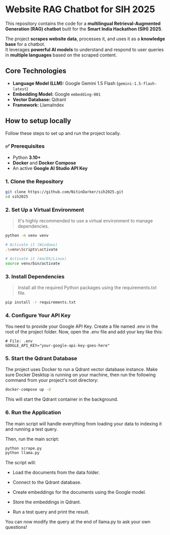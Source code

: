 # Website RAG Chatbot for SIH 2025

This repository contains the code for a **multilingual Retrieval-Augmented Generation (RAG) chatbot** built for the **Smart India Hackathon (SIH) 2025**.  

The project **scrapes website data**, processes it, and uses it as a **knowledge base** for a chatbot.  
It leverages **powerful AI models** to understand and respond to user queries in **multiple languages** based on the scraped content.

## Core Technologies

- **Language Model (LLM):** Google Gemini 1.5 Flash (`gemini-1.5-flash-latest`)  
- **Embedding Model:** Google `embedding-001`  
- **Vector Database:** Qdrant  
- **Framework:** LlamaIndex  

## How to setup locally

Follow these steps to set up and run the project locally.

### ✅ Prerequisites
- Python **3.10+**
- **Docker** and **Docker Compose**
- An active **Google AI Studio API Key**


### 1. Clone the Repository
```bash
git clone https://github.com/NitinDarker/sih2025.git
cd sih2025
```

### 2. Set Up a Virtual Environment

>It's highly recommended to use a virtual environment to manage dependencies.

```bash
python -m venv venv

# Activate it (Windows)
.\venv\Scripts\activate

# Activate it (macOS/Linux)
source venv/bin/activate
```

### 3. Install Dependencies

>Install all the required Python packages using the requirements.txt file.

```bash
pip install -r requirements.txt
```

### 4. Configure Your API Key

You need to provide your Google API Key. Create a file named .env in the root of the project folder.
Now, open the .env file and add your key like this:
```
# File: .env
GOOGLE_API_KEY="your-google-api-key-goes-here"
```

### 5. Start the Qdrant Database

The project uses Docker to run a Qdrant vector database instance. Make sure Docker Desktop is running on your machine, then run the following command from your project's root directory:

```bash
docker-compose up -d
```

This will start the Qdrant container in the background.

### 6. Run the Application

The main script will handle everything from loading your data to indexing it and running a test query.


Then, run the main script:

```bash
python scrape.py
python llama.py
```

The script will:

- Load the documents from the data folder.

- Connect to the Qdrant database.

- Create embeddings for the documents using the Google model.

- Store the embeddings in Qdrant.

- Run a test query and print the result.

You can now modify the query at the end of llama.py to ask your own questions!